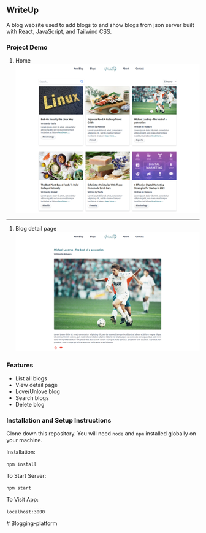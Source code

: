 ## WriteUp  
 A blog website used to add blogs to and show blogs from json server built with React, JavaScript, and Tailwind CSS.

### Project Demo

<!-- View live website [WriteUp](http://tasfiaislam.github.io/react-blog) -->

1. Home
![Home](screenshots/Home.png)
---
1. Blog detail page
![Blog Detail](screenshots/Detail.png)

### Features
- List all blogs
- View detail page
- Love/Unlove blog
- Search blogs
- Delete blog

### Installation and Setup Instructions

Clone down this repository. You will need `node` and `npm` installed globally on your machine.  

Installation:

`npm install`  

To Start Server:

`npm start`  

To Visit App:

`localhost:3000`  



#   B l o g g i n g - p l a t f o r m 
 
 
